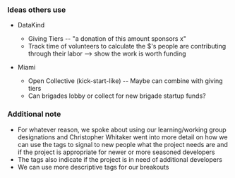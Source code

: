 ### Ideas others use

- DataKind
  - Giving Tiers -- "a donation of this amount sponsors x"
  - Track time of volunteers to calculate the $'s people are contributing through their labor --> show the work is worth funding 


- Miami
  - Open Collective (kick-start-like) -- Maybe can combine with giving tiers
  - Can brigades lobby or collect for new brigade startup funds?

### Additional note
  - For whatever reason, we spoke about using our learning/working group designations and Christopher Whitaker went into more detail on how we can use the tags to signal to new people what the project needs are and if the project is appropriate for newer or more seasoned developers
  - The tags also indicate if the project is in need of additional developers
  - We can use more descriptive tags for our breakouts